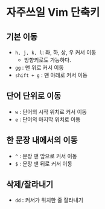 # 자주쓰일 Vim 단축키

## 기본 이동

- `h, j, k, l`: 좌, 하, 상, 우 커서 이동
  - 방향키로도 가능하다.
- `gg` : 맨 위로 커서 이동
- `shift + g` : 맨 아래로 커서 이동



## 단어 단위로 이동

- `w` : 단어의 시작 위치로 커서 이동
- `e` : 단어의 마지막 위치로 이동



## 한 문장 내에서의 이동

- `^` : 문장 맨 앞으로 커서 이동
- `$` : 문장 맨 뒤로 커서 이동



## 삭제/잘라내기

- `dd` : 커서가 위치한 줄 잘라내기
